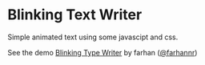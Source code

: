 # Blinking Text Writer
Simple animated text using some javascipt and css.
<p data-height="265" data-theme-id="dark" data-slug-hash="bxRLVz" data-default-tab="css,result" data-user="farhannr" data-pen-title="HackYourFuture" class="codepen">See the demo <a href="https://codepen.io/farhannr/pen/bxRLVz/">Blinking Type Writer</a> by farhan (<a href="https://codepen.io/farhannr">@farhannr</a>) </p>
